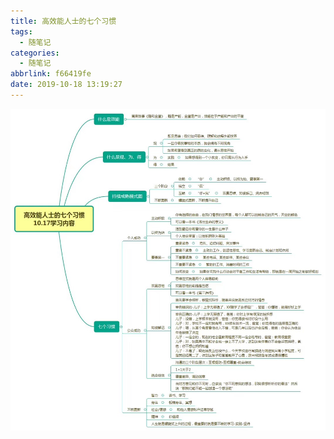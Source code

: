 ```yaml
---
title: 高效能人士的七个习惯
tags:
  - 随笔记
categories:
  - 随笔记
abbrlink: f66419fe
date: 2019-10-18 13:19:27
---
```


![](https://raw.githubusercontent.com/zhangmiaocc/blogImageResource/master/img/WechatIMG2009.jpeg)
<!--more-->